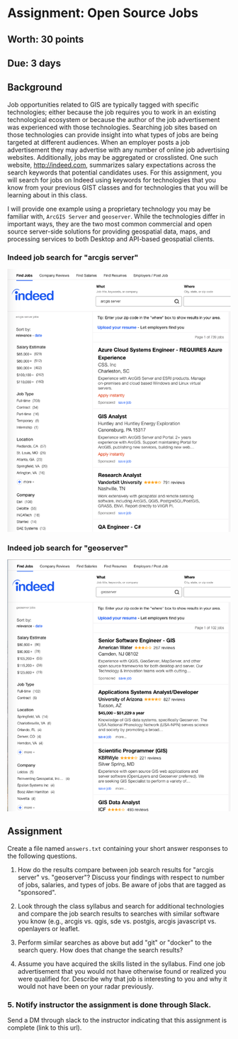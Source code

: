 
# Assignment: Open Source Jobs
## Worth: 30 points
## Due: 3 days

## Background

Job opportunities related to GIS are typically tagged with specific technologies; either because the job requires you to work in an existing technological ecosystem or because the author of the job advertisement was experienced with those technologies. Searching job sites based on those technologies can provide insight into what types of jobs are being targeted at different audiences. When an employer posts a job advertisement they may advertise with any number of online job advertising websites. Additionally, jobs may be aggregated or crosslisted. One such website, http://indeed.com, summarizes salary expectations across the search keywords that potential candidates uses. For this assignment, you will search for jobs on Indeed using keywords for technologies that you know from your previous GIST classes and for technologies that you will be learning about in this class. 

I will provide one example using a proprietary technology you may be familiar with, `ArcGIS Server` and `geoserver`. While the technologies differ in important ways, they are the two most common commercial and open source server-side solutions for providing geospatial data, maps, and processing services to both Desktop and API-based geospatial clients.

### Indeed job search for "arcgis server"
 ![Indeed ArcGIS Server Jobs](indeed-arcgis-server-jobs.png) 

### Indeed job search for "geoserver"
![Indeed Geoserver Jobs](indeed-geoserver-jobs.png) 

## Assignment

Create a file named `answers.txt` containing your short answer responses to the following questions. 

1. How do the results compare between job search results for "arcgis server" vs. "geoserver"? Discuss your findings with respect to number of jobs, salaries, and types of jobs. Be aware of jobs that are tagged as "sponsored".

2. Look through the class syllabus and search for additional technologies and compare the job search results to searches with similar software you know (e.g., arcgis vs. qgis, sde vs. postgis, arcgis javascript vs. openlayers or leaflet.

3. Perform similar searches as above but add "git" or "docker" to the search query. How does that change the search results? 

4. Assume you have acquired the skills listed in the syllabus. Find one job advertisement that you would not have otherwise found or realized you were qualified for. Describe why that job is interesting to you and why it would not have been on your radar previously.

### 5. Notify instructor the assignment is done through Slack. 

Send a DM through slack to the instructor indicating that this assignment is complete (link to this url).

